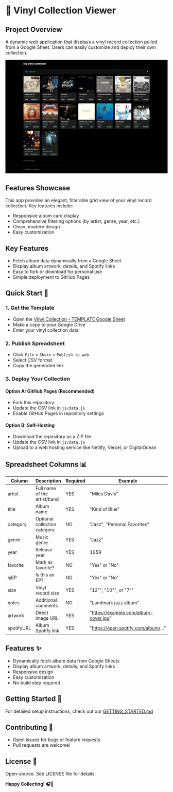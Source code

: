 # 🎵 Vinyl Collection Viewer

## Project Overview
A dynamic web application that displays a vinyl record collection pulled from a Google Sheet. Users can easily customize and deploy their own collection.

![Vinyl Collection Demo Screenshot](screenshot.png)

## Features Showcase
This app provides an elegant, filterable grid view of your vinyl record collection. Key features include:
- Responsive album card display
- Comprehensive filtering options (by artist, genre, year, etc.)
- Clean, modern design
- Easy customization

## Key Features
- Fetch album data dynamically from a Google Sheet
- Display album artwork, details, and Spotify links
- Easy to fork or download for personal use
- Simple deployment to GitHub Pages

## Quick Start 🚀

### 1. Get the Template
- Open the [Vinyl Collection - TEMPLATE Google Sheet](https://docs.google.com/spreadsheets/d/1xAzo6vCafjT6XekXP-nmN_gapEfnvyCjyyk4ZPo1K3I/edit?usp=sharing)
- Make a copy to your Google Drive
- Enter your vinyl collection data

### 2. Publish Spreadsheet
- Click `File` > `Share` > `Publish to web`
- Select CSV format
- Copy the generated link

### 3. Deploy Your Collection

#### Option A: GitHub Pages (Recommended)
- Fork this repository
- Update the CSV link in `js/data.js`
- Enable GitHub Pages in repository settings

#### Option B: Self-Hosting
- Download the repository as a ZIP file
- Update the CSV link in `js/data.js`
- Upload to a web hosting service like Netlify, Vercel, or DigitalOcean

## Spreadsheet Columns 📊

| Column | Description | Required | Example |
|--------|-------------|----------|---------|
| artist | Full name of the artist/band | YES | "Miles Davis" |
| title | Album name | YES | "Kind of Blue" |
| category | Optional collection category | NO | "Jazz", "Personal Favorites" |
| genre | Music genre | YES | "Jazz" |
| year | Release year | YES | 1959 |
| favorite | Mark as favorite? | NO | "Yes" or "No" |
| isEP | Is this an EP? | NO | "Yes" or "No" |
| size | Vinyl record size | YES | "12\"", "10\"", or "7\"" |
| notes | Additional comments | NO | "Landmark jazz album" |
| artwork | Direct image URL | YES | "https://example.com/album-cover.jpg" |
| spotifyURL | Album Spotify link | YES | "https://open.spotify.com/album/..." |

## Features ✨
- Dynamically fetch album data from Google Sheets
- Display album artwork, details, and Spotify links
- Responsive design
- Easy customization
- No build step required

## Getting Started 📖
For detailed setup instructions, check out our [GETTING_STARTED.md](GETTING_STARTED.md)

## Contributing 🤝
- Open issues for bugs or feature requests
- Pull requests are welcome!

## License 📄
Open-source. See LICENSE file for details.

**Happy Collecting! 🎧🖤**

